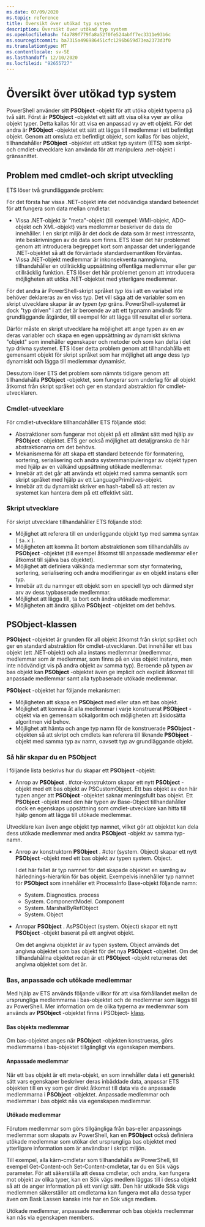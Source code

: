 ```yaml
---
ms.date: 07/09/2020
ms.topic: reference
title: Översikt över utökad typ system
description: Översikt över utökad typ system
ms.openlocfilehash: f4a789f779fa8a52f0fe524abff7ec3311e93b6c
ms.sourcegitcommit: ba7315a496986451cfc1296b659d73ea2373d3f0
ms.translationtype: MT
ms.contentlocale: sv-SE
ms.lasthandoff: 12/10/2020
ms.locfileid: "92655727"
---
```

# <a name="extended-type-system-overview"></a>Översikt över utökad typ system

PowerShell använder sitt **PSObject** -objekt för att utöka objekt typerna på två sätt. Först är **PSObject** -objektet ett sätt att visa olika vyer av olika objekt typer. Detta kallas för att visa en anpassad vy av ett objekt. För det andra är **PSObject** -objektet ett sätt att lägga till medlemmar i ett befintligt objekt. Genom att omsluta ett befintligt objekt, som kallas för bas objekt, tillhandahåller **PSObject** -objektet ett utökat typ system (ETS) som skript-och cmdlet-utvecklare kan använda för att manipulera .net-objekt i gränssnittet.

## <a name="cmdlet-and-script-development-issues"></a>Problem med cmdlet-och skript utveckling

ETS löser två grundläggande problem:

För det första har vissa .NET-objekt inte det nödvändiga standard beteendet för att fungera som data mellan cmdletar.

- Vissa .NET-objekt är "meta"-objekt (till exempel: WMI-objekt, ADO-objekt och XML-objekt) vars medlemmar beskriver de data de innehåller. I en skript miljö är det dock de data som är mest intressanta, inte beskrivningen av de data som finns. ETS löser det här problemet genom att introducera begreppet kort som anpassar det underliggande .NET-objektet så att de förväntade standardsemantiken förväntas.
- Vissa .NET-objekt medlemmar är inkonsekventa namngivna, tillhandahåller en otillräcklig uppsättning offentliga medlemmar eller ger otillräcklig funktion. ETS löser det här problemet genom att introducera möjligheten att utöka .NET-objektet med ytterligare medlemmar.

För det andra är PowerShell-skript språket _typ_ lös i att en variabel inte behöver deklareras av en viss typ. Det vill säga att de variabler som en skript utvecklare skapar är av _typen typ_ gräns. PowerShell-systemet är dock "typ driven" i att det är beroende av att ett typnamn används för grundläggande åtgärder, till exempel för att lägga till resultat eller sortera.

Därför måste en skript utvecklare ha möjlighet att ange typen av en av deras variabler och skapa en egen uppsättning av dynamiskt skrivna "objekt" som innehåller egenskaper och metoder och som kan delta i det typ drivna systemet. ETS löser detta problem genom att tillhandahålla ett gemensamt objekt för skript språket som har möjlighet att ange dess typ dynamiskt och lägga till medlemmar dynamiskt.

Dessutom löser ETS det problem som nämnts tidigare genom att tillhandahålla **PSObject** -objektet, som fungerar som underlag för all objekt åtkomst från skript språket och ger en standard abstraktion för cmdlet-utvecklaren.

### <a name="cmdlet-developers"></a>Cmdlet-utvecklare

För cmdlet-utvecklare tillhandahåller ETS följande stöd:

- Abstraktioner som fungerar mot objekt på ett allmänt sätt med hjälp av **PSObject** -objektet. ETS ger också möjlighet att detaljgranska de här abstraktionarna om det behövs.
- Mekanismerna för att skapa ett standard beteende för formatering, sortering, serialisering och andra systemmanipuleringar av objekt typen med hjälp av en välkänd uppsättning utökade medlemmar.
- Innebär att det går att använda ett objekt med samma semantik som skript språket med hjälp av ett LanguagePrimitives-objekt.
- Innebär att du dynamiskt skriver en hash-tabell så att resten av systemet kan hantera dem på ett effektivt sätt.

### <a name="script-developers"></a>Skript utvecklare

För skript utvecklare tillhandahåller ETS följande stöd:

- Möjlighet att referera till en underliggande objekt typ med samma syntax ( `$a.x` ).
- Möjligheten att komma åt bortom abstraktionen som tillhandahålls av **PSObject** -objektet (till exempel åtkomst till anpassade medlemmar eller åtkomst till själva bas objektet).
- Möjlighet att definiera välkända medlemmar som styr formatering, sortering, serialisering och andra modifieringar av en objekt instans eller typ.
- Innebär att du namnger ett objekt som en speciell typ och därmed styr arv av dess typbaserade medlemmar.
- Möjlighet att lägga till, ta bort och ändra utökade medlemmar.
- Möjligheten att ändra själva **PSObject** -objektet om det behövs.

## <a name="the-psobject-class"></a>PSObject-klassen

**PSObject** -objektet är grunden för all objekt åtkomst från skript språket och ger en standard abstraktion för cmdlet-utvecklaren. Det innehåller ett bas objekt (ett .NET-objekt) och alla instans medlemmar (medlemmar, medlemmar som är medlemmar, som finns på en viss objekt instans, men inte nödvändigt vis på andra objekt av samma typ). Beroende på typen av bas objekt kan **PSObject** -objektet även ge implicit och explicit åtkomst till anpassade medlemmar samt alla typbaserade utökade medlemmar.

**PSObject** -objektet har följande mekanismer:

- Möjligheten att skapa en **PSObject** med eller utan ett bas objekt.
- Möjlighet att komma åt alla medlemmar i varje konstruerat **PSObject** -objekt via en gemensam sökalgoritm och möjligheten att åsidosätta algoritmen vid behov.
- Möjlighet att hämta och ange typ namn för de konstruerade **PSObject** -objekten så att skript och cmdlets kan referera till liknande **PSObject** -objekt med samma typ av namn, oavsett typ av grundläggande objekt.

### <a name="how-to-construct-a-psobject"></a>Så här skapar du en PSObject

I följande lista beskrivs hur du skapar ett **PSObject** -objekt:

- Anrop av **PSObject** . #ctor-konstruktorn skapar ett nytt **PSObject** -objekt med ett bas objekt av PSCustomObject. Ett bas objekt av den här typen anger att **PSObject** -objektet saknar meningsfullt bas objekt. Ett **PSObject** -objekt med den här typen av Base-Object tillhandahåller dock en egenskaps uppsättning som cmdlet-utvecklare kan hitta till hjälp genom att lägga till utökade medlemmar.

Utvecklare kan även ange objekt typ namnet, vilket gör att objektet kan dela dess utökade medlemmar med andra **PSObject** -objekt av samma typ-namn.

- Anrop av konstruktorn **PSObject** . #ctor (system. Object) skapar ett nytt **PSObject** -objekt med ett bas objekt av typen system. Object.

  I det här fallet är typ namnet för det skapade objektet en samling av härlednings-hierarkin för bas objekt. Exempelvis innehåller typ namnet för **PSObject** som innehåller ett ProcessInfo Base-objekt följande namn:

  - System. Diagnostics. process
  - System. ComponentModel. Component
  - System. MarshalByRefObject
  - System. Object

- Anropar **PSObject** . AsPSObject (system. Object) skapar ett nytt **PSObject** -objekt baserat på ett angivet objekt.

  Om det angivna objektet är av typen system. Object används det angivna objektet som bas objekt för det nya **PSObject** -objektet. Om det tillhandahållna objektet redan är ett **PSObject** -objekt returneras det angivna objektet som det är.

### <a name="base-adapted-and-extended-members"></a>Bas, anpassade och utökade medlemmar

Med hjälp av ETS används följande villkor för att visa förhållandet mellan de ursprungliga medlemmarna i bas-objektet och de medlemmar som läggs till av PowerShell. Mer information om de olika typerna av medlemmar som används av **PSObject** -objektet finns i PSObject- [klass](/dotnet/api/system.management.automation.psobject).

#### <a name="base-object-members"></a>Bas objekts medlemmar

Om bas-objektet anges när **PSObject** -objekten konstrueras, görs medlemmarna i bas-objektet tillgängligt via egenskapen members.

#### <a name="adapted-members"></a>Anpassade medlemmar

När ett bas objekt är ett meta-objekt, en som innehåller data i ett generiskt sätt vars egenskaper beskriver deras inbäddade data, anpassar ETS objekten till en vy som ger direkt åtkomst till data via de anpassade medlemmarna i **PSObject** -objektet. Anpassade medlemmar och medlemmar i bas objekt nås via egenskapen medlemmar.

#### <a name="extended-members"></a>Utökade medlemmar

Förutom medlemmar som görs tillgängliga från bas-eller anpassnings medlemmar som skapats av PowerShell, kan en **PSObject** också definiera utökade medlemmar som utökar det ursprungliga bas objektet med ytterligare information som är användbar i skript miljön.

Till exempel, alla kärn-cmdletar som tillhandahålls av PowerShell, till exempel Get-Content-och Set-Content-cmdletar, tar du en Sök vägs parameter. För att säkerställa att dessa cmdletar, och andra, kan fungera mot objekt av olika typer, kan en Sök vägs medlem läggas till i dessa objekt så att de anger information på ett vanligt sätt. Den här utökade Sök vägs medlemmen säkerställer att cmdletarna kan fungera mot alla dessa typer även om Bask Lassen kanske inte har en Sök vägs medlem.

Utökade medlemmar, anpassade medlemmar och bas objekts medlemmar kan nås via egenskapen members.
